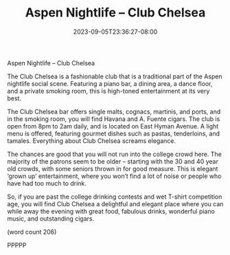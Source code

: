 ﻿---
title: "Aspen Nightlife – Club Chelsea"
date: 2023-09-05T23:36:27-08:00
description: "aspen nightlife Tips for Web Success"
featured_image: "/images/aspen nightlife.jpg"
tags: ["aspen nightlife"]
---

Aspen Nightlife – Club Chelsea

The Club Chelsea is a fashionable club that is 
a traditional part of the Aspen nightlife social 
scene. Featuring a piano bar, a dining area, a 
dance floor, and a private smoking room, this 
is high-toned entertainment at its very best. 

The Club Chelsea bar offers single malts, 
cognacs, martinis, and ports, and in the 
smoking room, you will find Havana and A. 
Fuente cigars. The club is open from 8pm to 
2am daily, and is located on East Hyman 
Avenue. A light menu is offered, featuring 
gourmet dishes such as pastas, tenderloins,
and tamales. Everything about Club Chelsea 
screams elegance. 

The chances are good that you will not run into 
the college crowd here. The majority of the 
patrons seem to be older – starting with the 30 
and 40 year old crowds, with some seniors 
thrown in for good measure. This is elegant 
‘grown up’ entertainment, where you won’t find 
a lot of noise or people who have had too much 
to drink. 

So, if you are past the college drinking contests 
and wet T-shirt competition age, you will find 
Club Chelsea a delightful and elegant place 
where you can while away the evening with 
great food, fabulous drinks, wonderful piano 
music, and outstanding cigars.

(word count 206)

PPPPP

